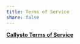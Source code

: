 ```yaml
---
title: Terms of Service
share: false
---
```


[**Callysto Terms of Service**](CallystoTermsofService-July2019.pdf)
